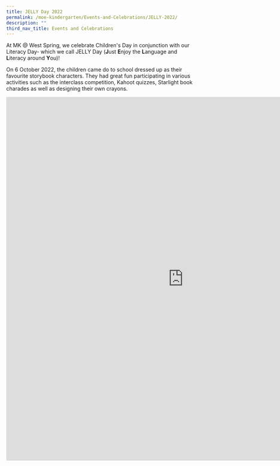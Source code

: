 ```yaml
---
title: JELLY Day 2022
permalink: /moe-kindergarten/Events-and-Celebrations/JELLY-2022/
description: ""
third_nav_title: Events and Celebrations
---
```

At MK @ West Spring, we celebrate Children's Day in conjunction with our Literacy Day- which we call JELLY Day (**J**ust **E**njoy the **L**anguage and **L**iteracy around **Y**ou)!

On 6 October 2022, the children came do to school dressed up as their favourite storybook characters. They had great fun participating in various activities such as the interclass competition, Kahoot quizzes, Starlight book charades as well as designing their own crayons.

<iframe allowfullscreen="true" height="974" width="945" frameborder="0" src="https://docs.google.com/presentation/d/e/2PACX-1vSbIprHCtNkQc9kIgPej1G1rEkd5zLJtWcIirQU9G2SI_wXoFhohJr2T949MFOsmpeetuchpnueV0cn/embed?start=true&amp;loop=false&amp;delayms=3000"></iframe>